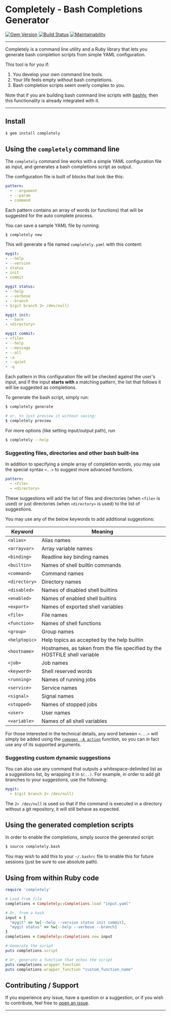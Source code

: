 # Completely - Bash Completions Generator

[![Gem Version](https://badge.fury.io/rb/completely.svg)](https://badge.fury.io/rb/completely)
[![Build Status](https://github.com/DannyBen/completely/workflows/Test/badge.svg)](https://github.com/DannyBen/completely/actions?query=workflow%3ATest)
[![Maintainability](https://api.codeclimate.com/v1/badges/6c021b8309ac796c3919/maintainability)](https://codeclimate.com/github/DannyBen/completely/maintainability)

---

Completely is a command line utility and a Ruby library that lets you generate
bash completion scripts from simple YAML configuration.

This tool is for you if:

1. You develop your own command line tools.
2. Your life feels empty without bash completions.
3. Bash completion scripts seem overly complex to you.

Note that if you are building bash command line scripts with [bashly][bashly],
then this functionality is already integrated with it.

---


## Install

```bash
$ gem install completely
```

## Using the `completely` command line

The `completely` command line works with a simple YAML configuration file as
input, and generates a bash completions script as output.

The configuration file is built of blocks that look like this:

```yaml
pattern:
  - --argument
  - --param
  - command
```

Each pattern contains an array of words (or functions) that will be suggested
for the auto complete process.

You can save a sample YAML file by running:

```
$ completely new
```

This will generate a file named `completely.yaml` with this content:

```yaml
mygit:
- --help
- --version
- status
- init
- commit

mygit status:
- --help
- --verbose
- --branch
- $(git branch 2> /dev/null)

mygit init:
- --bare
- <directory>

mygit commit:
- <file>
- --help
- --message
- --all
- -a
- --quiet
- -q
```

Each pattern in this configuration file will be checked against the user's
input, and if the input **starts with** a matching pattern, the list that 
follows it will be suggested as completions.

To generate the bash script, simply run:

```bash
$ completely generate

# or, to just preview it without saving:
$ completely preview
```

For more options (like setting input/output path), run

```bash
$ completely --help
```

### Suggesting files, directories and other bash built-ins

In addition to specifying a simple array of completion words, you may use
the special syntax `<..>` to suggest more advanced functions.

```yaml
pattern:
  - <file>
  - <directory>
```

These suggestions will add the list of files and directories
(when `<file>` is used) or just directories (when `<directory>` is used) to
the list of suggestions.

You may use any of the below keywords to add additional suggestions:

| Keyword       | Meaning
|---------------|---------------------
| `<alias>`     | Alias names
| `<arrayvar>`  | Array variable names
| `<binding>`   | Readline key binding names
| `<builtin>`   | Names of shell builtin commands
| `<command>`   | Command names
| `<directory>` | Directory names
| `<disabled>`  | Names of disabled shell builtins
| `<enabled>`   | Names of enabled shell builtins
| `<export>`    | Names of exported shell variables
| `<file>`      | File names
| `<function>`  | Names of shell functions
| `<group>`     | Group names
| `<helptopic>` | Help topics as accepted by the help builtin
| `<hostname>`  | Hostnames, as taken from the file specified by the HOSTFILE shell variable
| `<job>`       | Job names
| `<keyword>`   | Shell reserved words
| `<running>`   | Names of running jobs
| `<service>`   | Service names
| `<signal>`    | Signal names
| `<stopped>`   | Names of stopped jobs
| `<user>`      | User names
| `<variable>`  | Names of all shell variables

For those interested in the technical details, any word between `<...>` will
simply be added using the [`compgen -A action`][compgen] function, so you can 
in fact use any of its supported arguments.

### Suggesting custom dynamic suggestions

You can also use any command that outputs a whitespace-delimited list as a
suggestions list, by wrapping it in `$(..)`. For example, in order to add git
branches to your suggestions, use the following:

```yaml
mygit:
  - $(git branch 2> /dev/null)
```

The `2> /dev/null` is used so that if the command is executed in a directory
without a git repository, it will still behave as expected.


## Using the generated completion scripts

In order to enable the completions, simply source the generated script:

```bash
$ source completely.bash
```

You may wish to add this to your `~/.bashrc` file to enable this for future
sessions (just be sure to use absolute path).

## Using from within Ruby code

```ruby
require 'completely'

# Load from file
completions = Completely::Completions.load "input.yaml"

# Or, from a hash
input = {
  "mygit" => %w[--help --version status init commit],
  "mygit status" => %w[--help --verbose --branch]
}
completions = Completely::Completions.new input

# Generate the script
puts completions.script

# Or, generate a function that echos the script
puts completions.wrapper_function
puts completions.wrapper_function "custom_function_name"
```


## Contributing / Support

If you experience any issue, have a question or a suggestion, or if you wish
to contribute, feel free to [open an issue][issues].

---

[issues]: https://github.com/DannyBen/completely/issues
[compgen]: https://www.gnu.org/software/bash/manual/html_node/Programmable-Completion-Builtins.html
[bashly]: https://bashly.dannyb.co/
